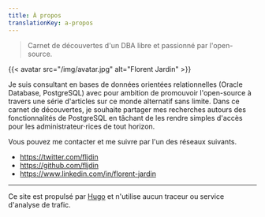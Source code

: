 ```yaml
---
title: À propos
translationKey: a-propos
---
```


> Carnet de découvertes d'un DBA libre et passionné par l'open-source.

{{< avatar src="/img/avatar.jpg" alt="Florent Jardin" >}}

Je suis consultant en bases de données orientées relationnelles (Oracle Database,
PostgreSQL) avec pour ambition de promouvoir l'open-source à travers une série 
d'articles sur ce monde alternatif sans limite. Dans ce carnet de découvertes, 
je souhaite partager mes recherches autours des fonctionnalités de PostgreSQL en 
tâchant de les rendre simples d'accès pour les administrateur⋅rices de tout horizon.

Vous pouvez me contacter et me suivre par l'un des réseaux suivants.

* https://twitter.com/fljdin
* https://github.com/fljdin
* https://www.linkedin.com/in/florent-jardin

---

Ce site est propulsé par [Hugo](https://gohugo.io/) et n'utilise aucun
traceur ou service d'analyse de trafic.